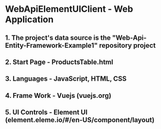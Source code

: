 # WebApiElementUIClient - Web Application
## 1. The project's data source is the "Web-Api-Entity-Framework-Example1" repository project
## 2. Start Page - ProductsTable.html
## 3. Languages - JavaScript, HTML, CSS 
## 4.	Frame Work - Vuejs (vuejs.org)
## 5. UI Controls - Element UI (element.eleme.io/#/en-US/component/layout)

